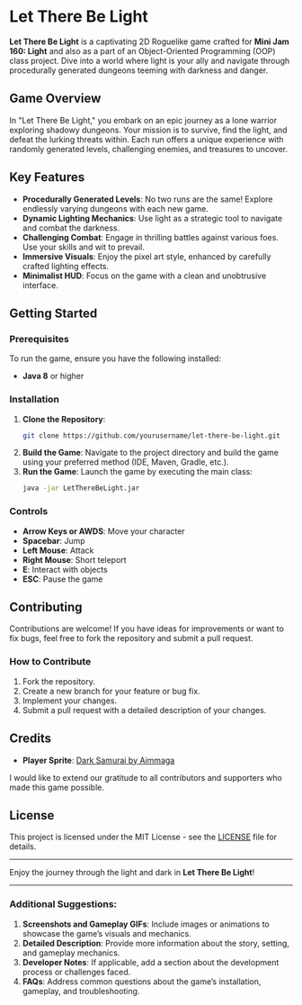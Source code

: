 # Let There Be Light

**Let There Be Light** is a captivating 2D Roguelike game crafted for **Mini Jam 160: Light** and also as a part of an Object-Oriented Programming (OOP) class project. Dive into a world where light is your ally and navigate through procedurally generated dungeons teeming with darkness and danger.

## Game Overview

In "Let There Be Light," you embark on an epic journey as a lone warrior exploring shadowy dungeons. Your mission is to survive, find the light, and defeat the lurking threats within. Each run offers a unique experience with randomly generated levels, challenging enemies, and treasures to uncover.

## Key Features

- **Procedurally Generated Levels**: No two runs are the same! Explore endlessly varying dungeons with each new game.
- **Dynamic Lighting Mechanics**: Use light as a strategic tool to navigate and combat the darkness.
- **Challenging Combat**: Engage in thrilling battles against various foes. Use your skills and wit to prevail.
- **Immersive Visuals**: Enjoy the pixel art style, enhanced by carefully crafted lighting effects.
- **Minimalist HUD**: Focus on the game with a clean and unobtrusive interface.

## Getting Started

### Prerequisites

To run the game, ensure you have the following installed:
- **Java 8** or higher

### Installation

1. **Clone the Repository**:
    ```bash
    git clone https://github.com/yourusername/let-there-be-light.git
    ```
2. **Build the Game**:
    Navigate to the project directory and build the game using your preferred method (IDE, Maven, Gradle, etc.).
3. **Run the Game**:
    Launch the game by executing the main class:
    ```bash
    java -jar LetThereBeLight.jar
    ```

### Controls

- **Arrow Keys or AWDS**: Move your character
- **Spacebar**: Jump
- **Left Mouse**: Attack
- **Right Mouse**: Short teleport
- **E**: Interact with objects
- **ESC**: Pause the game

## Contributing

Contributions are welcome! If you have ideas for improvements or want to fix bugs, feel free to fork the repository and submit a pull request.

### How to Contribute

1. Fork the repository.
2. Create a new branch for your feature or bug fix.
3. Implement your changes.
4. Submit a pull request with a detailed description of your changes.

## Credits

- **Player Sprite**: [Dark Samurai by Aimmaga](https://aimmaga.itch.io/darksamurai)

I would like to extend our gratitude to all contributors and supporters who made this game possible.

## License

This project is licensed under the MIT License - see the [LICENSE](LICENSE) file for details.

---

Enjoy the journey through the light and dark in **Let There Be Light**!

---

### Additional Suggestions:

1. **Screenshots and Gameplay GIFs**: Include images or animations to showcase the game’s visuals and mechanics.
2. **Detailed Description**: Provide more information about the story, setting, and gameplay mechanics.
3. **Developer Notes**: If applicable, add a section about the development process or challenges faced.
4. **FAQs**: Address common questions about the game’s installation, gameplay, and troubleshooting.
